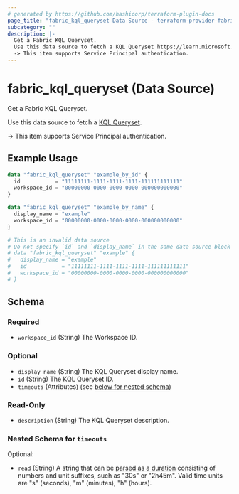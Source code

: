 ```yaml
---
# generated by https://github.com/hashicorp/terraform-plugin-docs
page_title: "fabric_kql_queryset Data Source - terraform-provider-fabric"
subcategory: ""
description: |-
  Get a Fabric KQL Queryset.
  Use this data source to fetch a KQL Queryset https://learn.microsoft.com/fabric/real-time-intelligence/kusto-query-set.
  -> This item supports Service Principal authentication.
---
```


# fabric_kql_queryset (Data Source)

Get a Fabric KQL Queryset.

Use this data source to fetch a [KQL Queryset](https://learn.microsoft.com/fabric/real-time-intelligence/kusto-query-set).

-> This item supports Service Principal authentication.

## Example Usage

```terraform
data "fabric_kql_queryset" "example_by_id" {
  id           = "11111111-1111-1111-1111-111111111111"
  workspace_id = "00000000-0000-0000-0000-000000000000"
}

data "fabric_kql_queryset" "example_by_name" {
  display_name = "example"
  workspace_id = "00000000-0000-0000-0000-000000000000"
}

# This is an invalid data source
# Do not specify `id` and `display_name` in the same data source block
# data "fabric_kql_queryset" "example" {
#   display_name = "example"
#   id           = "11111111-1111-1111-1111-111111111111"
#   workspace_id = "00000000-0000-0000-0000-000000000000"
# }
```

<!-- schema generated by tfplugindocs -->
## Schema

### Required

- `workspace_id` (String) The Workspace ID.

### Optional

- `display_name` (String) The KQL Queryset display name.
- `id` (String) The KQL Queryset ID.
- `timeouts` (Attributes) (see [below for nested schema](#nestedatt--timeouts))

### Read-Only

- `description` (String) The KQL Queryset description.

<a id="nestedatt--timeouts"></a>

### Nested Schema for `timeouts`

Optional:

- `read` (String) A string that can be [parsed as a duration](https://pkg.go.dev/time#ParseDuration) consisting of numbers and unit suffixes, such as "30s" or "2h45m". Valid time units are "s" (seconds), "m" (minutes), "h" (hours).
